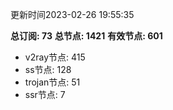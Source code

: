更新时间2023-02-26 19:55:35

**总订阅: 73**
**总节点: 1421**
**有效节点: 601**
- v2ray节点: 415
- ss节点: 128
- trojan节点: 51
- ssr节点: 7
